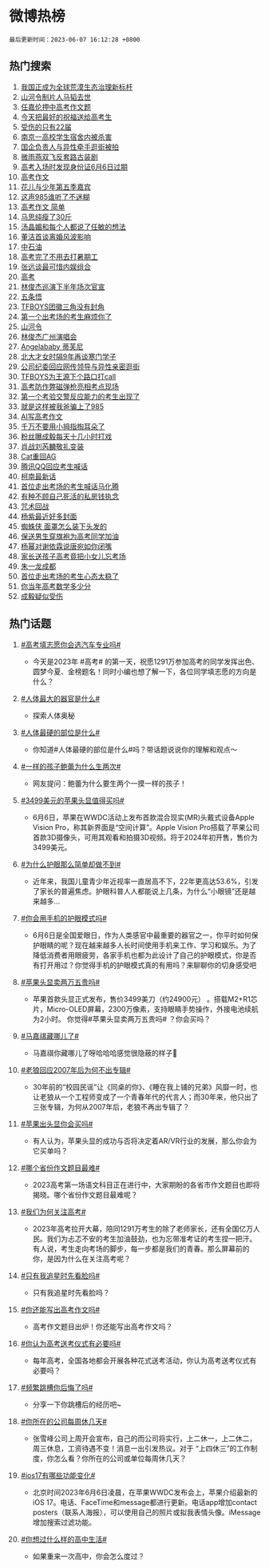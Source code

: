# 微博热榜

`最后更新时间：2023-06-07 16:12:28 +0800`

## 热门搜索

1. [我国正成为全球荒漠生态治理新标杆](https://m.weibo.cn/search?containerid=100103type%3D1%26t%3D10%26q%3D%23%E6%88%91%E5%9B%BD%E6%AD%A3%E6%88%90%E4%B8%BA%E5%85%A8%E7%90%83%E8%8D%92%E6%BC%A0%E7%94%9F%E6%80%81%E6%B2%BB%E7%90%86%E6%96%B0%E6%A0%87%E6%9D%86%23&stream_entry_id=51&isnewpage=1&extparam=seat%3D1%26dgr%3D0%26cate%3D10103%26stream_entry_id%3D51%26filter_type%3Drealtimehot%26pos%3D0%26c_type%3D51%26display_time%3D1686125546%26pre_seqid%3D1686125546358018428117&luicode=10000011&lfid=106003type%253D25%2526t%253D3%2526disable_hot%253D1%2526filter_type%253Drealtimehot)
1. [山河令制片人马韬去世](https://m.weibo.cn/search?containerid=100103type%3D1%26t%3D10%26q%3D%23%E5%B1%B1%E6%B2%B3%E4%BB%A4%E5%88%B6%E7%89%87%E4%BA%BA%E9%A9%AC%E9%9F%AC%E5%8E%BB%E4%B8%96%23&stream_entry_id=31&isnewpage=1&extparam=seat%3D1%26realpos%3D1%26filter_type%3Drealtimehot%26q%3D%2523%25E5%25B1%25B1%25E6%25B2%25B3%25E4%25BB%25A4%25E5%2588%25B6%25E7%2589%2587%25E4%25BA%25BA%25E9%25A9%25AC%25E9%259F%25AC%25E5%258E%25BB%25E4%25B8%2596%2523%26pos%3D0%26band_rank%3D1%26lcate%3D5001%26flag%3D2%26dgr%3D0%26cate%3D5001%26stream_entry_id%3D31%26c_type%3D31%26display_time%3D1686125546%26pre_seqid%3D1686125546358018428117&luicode=10000011&lfid=106003type%253D25%2526t%253D3%2526disable_hot%253D1%2526filter_type%253Drealtimehot)
1. [任嘉伦押中高考作文题](https://m.weibo.cn/search?containerid=100103type%3D1%26t%3D10%26q%3D%23%E4%BB%BB%E5%98%89%E4%BC%A6%E6%8A%BC%E4%B8%AD%E9%AB%98%E8%80%83%E4%BD%9C%E6%96%87%E9%A2%98%23&stream_entry_id=31&isnewpage=1&extparam=seat%3D1%26realpos%3D2%26filter_type%3Drealtimehot%26q%3D%2523%25E4%25BB%25BB%25E5%2598%2589%25E4%25BC%25A6%25E6%258A%25BC%25E4%25B8%25AD%25E9%25AB%2598%25E8%2580%2583%25E4%25BD%259C%25E6%2596%2587%25E9%25A2%2598%2523%26pos%3D1%26band_rank%3D2%26lcate%3D5001%26flag%3D2%26dgr%3D0%26cate%3D5001%26stream_entry_id%3D31%26c_type%3D31%26display_time%3D1686125546%26pre_seqid%3D1686125546358018428117&luicode=10000011&lfid=106003type%253D25%2526t%253D3%2526disable_hot%253D1%2526filter_type%253Drealtimehot)
1. [今天把最好的祝福送给高考生](https://m.weibo.cn/search?containerid=100103type%3D1%26t%3D10%26q%3D%23%E4%BB%8A%E5%A4%A9%E6%8A%8A%E6%9C%80%E5%A5%BD%E7%9A%84%E7%A5%9D%E7%A6%8F%E9%80%81%E7%BB%99%E9%AB%98%E8%80%83%E7%94%9F%23&stream_entry_id=31&isnewpage=1&extparam=seat%3D1%26realpos%3D3%26filter_type%3Drealtimehot%26q%3D%2523%25E4%25BB%258A%25E5%25A4%25A9%25E6%258A%258A%25E6%259C%2580%25E5%25A5%25BD%25E7%259A%2584%25E7%25A5%259D%25E7%25A6%258F%25E9%2580%2581%25E7%25BB%2599%25E9%25AB%2598%25E8%2580%2583%25E7%2594%259F%2523%26pos%3D2%26band_rank%3D3%26lcate%3D5001%26flag%3D0%26dgr%3D0%26cate%3D5001%26stream_entry_id%3D31%26c_type%3D31%26display_time%3D1686125546%26pre_seqid%3D1686125546358018428117&luicode=10000011&lfid=106003type%253D25%2526t%253D3%2526disable_hot%253D1%2526filter_type%253Drealtimehot)
1. [受伤的只有22届](https://m.weibo.cn/search?containerid=100103type%3D1%26t%3D10%26q%3D%E5%8F%97%E4%BC%A4%E7%9A%84%E5%8F%AA%E6%9C%8922%E5%B1%8A&stream_entry_id=31&isnewpage=1&extparam=seat%3D1%26realpos%3D4%26filter_type%3Drealtimehot%26q%3D%25E5%258F%2597%25E4%25BC%25A4%25E7%259A%2584%25E5%258F%25AA%25E6%259C%258922%25E5%25B1%258A%26pos%3D3%26band_rank%3D4%26lcate%3D5001%26flag%3D0%26dgr%3D0%26cate%3D5001%26stream_entry_id%3D31%26c_type%3D31%26display_time%3D1686125546%26pre_seqid%3D1686125546358018428117&luicode=10000011&lfid=106003type%253D25%2526t%253D3%2526disable_hot%253D1%2526filter_type%253Drealtimehot)
1. [南京一高校学生宿舍内被杀害](https://m.weibo.cn/search?containerid=100103type%3D1%26t%3D10%26q%3D%23%E5%8D%97%E4%BA%AC%E4%B8%80%E9%AB%98%E6%A0%A1%E5%AD%A6%E7%94%9F%E5%AE%BF%E8%88%8D%E5%86%85%E8%A2%AB%E6%9D%80%E5%AE%B3%23&stream_entry_id=31&isnewpage=1&extparam=seat%3D1%26realpos%3D5%26filter_type%3Drealtimehot%26q%3D%2523%25E5%258D%2597%25E4%25BA%25AC%25E4%25B8%2580%25E9%25AB%2598%25E6%25A0%25A1%25E5%25AD%25A6%25E7%2594%259F%25E5%25AE%25BF%25E8%2588%258D%25E5%2586%2585%25E8%25A2%25AB%25E6%259D%2580%25E5%25AE%25B3%2523%26pos%3D4%26band_rank%3D5%26lcate%3D5001%26flag%3D1%26dgr%3D0%26cate%3D5001%26stream_entry_id%3D31%26c_type%3D31%26display_time%3D1686125546%26pre_seqid%3D1686125546358018428117&luicode=10000011&lfid=106003type%253D25%2526t%253D3%2526disable_hot%253D1%2526filter_type%253Drealtimehot)
1. [国企负责人与异性牵手逛街被拍](https://m.weibo.cn/search?containerid=100103type%3D1%26t%3D10%26q%3D%23%E5%9B%BD%E4%BC%81%E8%B4%9F%E8%B4%A3%E4%BA%BA%E4%B8%8E%E5%BC%82%E6%80%A7%E7%89%B5%E6%89%8B%E9%80%9B%E8%A1%97%E8%A2%AB%E6%8B%8D%23&stream_entry_id=31&isnewpage=1&extparam=seat%3D1%26realpos%3D6%26filter_type%3Drealtimehot%26q%3D%2523%25E5%259B%25BD%25E4%25BC%2581%25E8%25B4%259F%25E8%25B4%25A3%25E4%25BA%25BA%25E4%25B8%258E%25E5%25BC%2582%25E6%2580%25A7%25E7%2589%25B5%25E6%2589%258B%25E9%2580%259B%25E8%25A1%2597%25E8%25A2%25AB%25E6%258B%258D%2523%26pos%3D5%26band_rank%3D6%26lcate%3D5001%26flag%3D2%26dgr%3D0%26cate%3D5001%26stream_entry_id%3D31%26c_type%3D31%26display_time%3D1686125546%26pre_seqid%3D1686125546358018428117&luicode=10000011&lfid=106003type%253D25%2526t%253D3%2526disable_hot%253D1%2526filter_type%253Drealtimehot)
1. [微雨燕双飞反套路古装剧](https://m.weibo.cn/search?containerid=100103type%3D1%26t%3D10%26q%3D%23%E5%BE%AE%E9%9B%A8%E7%87%95%E5%8F%8C%E9%A3%9E%E5%8F%8D%E5%A5%97%E8%B7%AF%E5%8F%A4%E8%A3%85%E5%89%A7%23&stream_entry_id=31&isnewpage=1&extparam=seat%3D1%26cate%3D5001%26adid%3D191705%26q%3D%2523%25E5%25BE%25AE%25E9%259B%25A8%25E7%2587%2595%25E5%258F%258C%25E9%25A3%259E%25E5%258F%258D%25E5%25A5%2597%25E8%25B7%25AF%25E5%258F%25A4%25E8%25A3%2585%25E5%2589%25A7%2523%26pos%3D6%26band_rank%3D7%26lcate%3D5001%26is_ad_pos%3D1%26dgr%3D0%26filter_type%3Drealtimehot%26stream_entry_id%3D31%26c_type%3D31%26display_time%3D1686125546%26pre_seqid%3D1686125546358018428117&luicode=10000011&lfid=106003type%253D25%2526t%253D3%2526disable_hot%253D1%2526filter_type%253Drealtimehot)
1. [高考入场时发现身份证6月6日过期](https://m.weibo.cn/search?containerid=100103type%3D1%26t%3D10%26q%3D%23%E9%AB%98%E8%80%83%E5%85%A5%E5%9C%BA%E6%97%B6%E5%8F%91%E7%8E%B0%E8%BA%AB%E4%BB%BD%E8%AF%816%E6%9C%886%E6%97%A5%E8%BF%87%E6%9C%9F%23&stream_entry_id=31&isnewpage=1&extparam=seat%3D1%26realpos%3D7%26filter_type%3Drealtimehot%26q%3D%2523%25E9%25AB%2598%25E8%2580%2583%25E5%2585%25A5%25E5%259C%25BA%25E6%2597%25B6%25E5%258F%2591%25E7%258E%25B0%25E8%25BA%25AB%25E4%25BB%25BD%25E8%25AF%25816%25E6%259C%25886%25E6%2597%25A5%25E8%25BF%2587%25E6%259C%259F%2523%26pos%3D7%26band_rank%3D7%26lcate%3D5001%26flag%3D0%26dgr%3D0%26cate%3D5001%26stream_entry_id%3D31%26c_type%3D31%26display_time%3D1686125546%26pre_seqid%3D1686125546358018428117&luicode=10000011&lfid=106003type%253D25%2526t%253D3%2526disable_hot%253D1%2526filter_type%253Drealtimehot)
1. [高考作文](https://m.weibo.cn/search?containerid=100103type%3D1%26t%3D10%26q%3D%E9%AB%98%E8%80%83%E4%BD%9C%E6%96%87&stream_entry_id=31&isnewpage=1&extparam=seat%3D1%26realpos%3D8%26filter_type%3Drealtimehot%26q%3D%25E9%25AB%2598%25E8%2580%2583%25E4%25BD%259C%25E6%2596%2587%26pos%3D8%26band_rank%3D8%26lcate%3D5001%26flag%3D16%26dgr%3D0%26cate%3D5001%26stream_entry_id%3D31%26c_type%3D31%26display_time%3D1686125546%26pre_seqid%3D1686125546358018428117&luicode=10000011&lfid=106003type%253D25%2526t%253D3%2526disable_hot%253D1%2526filter_type%253Drealtimehot)
1. [花儿与少年第五季嘉宾](https://m.weibo.cn/search?containerid=100103type%3D1%26t%3D10%26q%3D%23%E8%8A%B1%E5%84%BF%E4%B8%8E%E5%B0%91%E5%B9%B4%E7%AC%AC%E4%BA%94%E5%AD%A3%E5%98%89%E5%AE%BE%23&stream_entry_id=31&isnewpage=1&extparam=seat%3D1%26realpos%3D9%26filter_type%3Drealtimehot%26q%3D%2523%25E8%258A%25B1%25E5%2584%25BF%25E4%25B8%258E%25E5%25B0%2591%25E5%25B9%25B4%25E7%25AC%25AC%25E4%25BA%2594%25E5%25AD%25A3%25E5%2598%2589%25E5%25AE%25BE%2523%26pos%3D9%26band_rank%3D9%26lcate%3D5001%26flag%3D2%26dgr%3D0%26cate%3D5001%26stream_entry_id%3D31%26c_type%3D31%26display_time%3D1686125546%26pre_seqid%3D1686125546358018428117&luicode=10000011&lfid=106003type%253D25%2526t%253D3%2526disable_hot%253D1%2526filter_type%253Drealtimehot)
1. [这声985谁听了不迷糊](https://m.weibo.cn/search?containerid=100103type%3D1%26t%3D10%26q%3D%23%E8%BF%99%E5%A3%B0985%E8%B0%81%E5%90%AC%E4%BA%86%E4%B8%8D%E8%BF%B7%E7%B3%8A%23&stream_entry_id=31&isnewpage=1&extparam=seat%3D1%26realpos%3D10%26filter_type%3Drealtimehot%26q%3D%2523%25E8%25BF%2599%25E5%25A3%25B0985%25E8%25B0%2581%25E5%2590%25AC%25E4%25BA%2586%25E4%25B8%258D%25E8%25BF%25B7%25E7%25B3%258A%2523%26pos%3D10%26band_rank%3D10%26lcate%3D5001%26flag%3D0%26dgr%3D0%26cate%3D5001%26stream_entry_id%3D31%26c_type%3D31%26display_time%3D1686125546%26pre_seqid%3D1686125546358018428117&luicode=10000011&lfid=106003type%253D25%2526t%253D3%2526disable_hot%253D1%2526filter_type%253Drealtimehot)
1. [高考作文 简单](https://m.weibo.cn/search?containerid=100103type%3D1%26t%3D10%26q%3D%E9%AB%98%E8%80%83%E4%BD%9C%E6%96%87+%E7%AE%80%E5%8D%95&stream_entry_id=31&isnewpage=1&extparam=seat%3D1%26realpos%3D11%26filter_type%3Drealtimehot%26q%3D%25E9%25AB%2598%25E8%2580%2583%25E4%25BD%259C%25E6%2596%2587%2520%25E7%25AE%2580%25E5%258D%2595%26pos%3D11%26band_rank%3D11%26lcate%3D5001%26flag%3D0%26dgr%3D0%26cate%3D5001%26stream_entry_id%3D31%26c_type%3D31%26display_time%3D1686125546%26pre_seqid%3D1686125546358018428117&luicode=10000011&lfid=106003type%253D25%2526t%253D3%2526disable_hot%253D1%2526filter_type%253Drealtimehot)
1. [马思纯瘦了30斤](https://m.weibo.cn/search?containerid=100103type%3D1%26t%3D10%26q%3D%23%E9%A9%AC%E6%80%9D%E7%BA%AF%E7%98%A6%E4%BA%8630%E6%96%A4%23&stream_entry_id=31&isnewpage=1&extparam=seat%3D1%26realpos%3D12%26filter_type%3Drealtimehot%26q%3D%2523%25E9%25A9%25AC%25E6%2580%259D%25E7%25BA%25AF%25E7%2598%25A6%25E4%25BA%258630%25E6%2596%25A4%2523%26pos%3D12%26band_rank%3D12%26lcate%3D5001%26flag%3D1%26dgr%3D0%26cate%3D5001%26stream_entry_id%3D31%26c_type%3D31%26display_time%3D1686125546%26pre_seqid%3D1686125546358018428117&luicode=10000011&lfid=106003type%253D25%2526t%253D3%2526disable_hot%253D1%2526filter_type%253Drealtimehot)
1. [汤晶媚和每个人都说了任敏的想法](https://m.weibo.cn/search?containerid=100103type%3D1%26t%3D10%26q%3D%23%E6%B1%A4%E6%99%B6%E5%AA%9A%E5%92%8C%E6%AF%8F%E4%B8%AA%E4%BA%BA%E9%83%BD%E8%AF%B4%E4%BA%86%E4%BB%BB%E6%95%8F%E7%9A%84%E6%83%B3%E6%B3%95%23&stream_entry_id=31&isnewpage=1&extparam=seat%3D1%26realpos%3D13%26filter_type%3Drealtimehot%26q%3D%2523%25E6%25B1%25A4%25E6%2599%25B6%25E5%25AA%259A%25E5%2592%258C%25E6%25AF%258F%25E4%25B8%25AA%25E4%25BA%25BA%25E9%2583%25BD%25E8%25AF%25B4%25E4%25BA%2586%25E4%25BB%25BB%25E6%2595%258F%25E7%259A%2584%25E6%2583%25B3%25E6%25B3%2595%2523%26pos%3D13%26band_rank%3D13%26lcate%3D5001%26flag%3D1%26dgr%3D0%26cate%3D5001%26stream_entry_id%3D31%26c_type%3D31%26display_time%3D1686125546%26pre_seqid%3D1686125546358018428117&luicode=10000011&lfid=106003type%253D25%2526t%253D3%2526disable_hot%253D1%2526filter_type%253Drealtimehot)
1. [董洁首谈离婚风波影响](https://m.weibo.cn/search?containerid=100103type%3D1%26t%3D10%26q%3D%23%E8%91%A3%E6%B4%81%E9%A6%96%E8%B0%88%E7%A6%BB%E5%A9%9A%E9%A3%8E%E6%B3%A2%E5%BD%B1%E5%93%8D%23&stream_entry_id=31&isnewpage=1&extparam=seat%3D1%26realpos%3D14%26filter_type%3Drealtimehot%26q%3D%2523%25E8%2591%25A3%25E6%25B4%2581%25E9%25A6%2596%25E8%25B0%2588%25E7%25A6%25BB%25E5%25A9%259A%25E9%25A3%258E%25E6%25B3%25A2%25E5%25BD%25B1%25E5%2593%258D%2523%26pos%3D14%26band_rank%3D14%26lcate%3D5001%26flag%3D2%26dgr%3D0%26cate%3D5001%26stream_entry_id%3D31%26c_type%3D31%26display_time%3D1686125546%26pre_seqid%3D1686125546358018428117&luicode=10000011&lfid=106003type%253D25%2526t%253D3%2526disable_hot%253D1%2526filter_type%253Drealtimehot)
1. [中石油](https://m.weibo.cn/search?containerid=100103type%3D1%26t%3D10%26q%3D%E4%B8%AD%E7%9F%B3%E6%B2%B9&stream_entry_id=31&isnewpage=1&extparam=seat%3D1%26realpos%3D15%26filter_type%3Drealtimehot%26q%3D%25E4%25B8%25AD%25E7%259F%25B3%25E6%25B2%25B9%26pos%3D15%26band_rank%3D15%26lcate%3D5001%26flag%3D0%26dgr%3D0%26cate%3D5001%26stream_entry_id%3D31%26c_type%3D31%26display_time%3D1686125546%26pre_seqid%3D1686125546358018428117&luicode=10000011&lfid=106003type%253D25%2526t%253D3%2526disable_hot%253D1%2526filter_type%253Drealtimehot)
1. [高考完了不用去打暑期工](https://m.weibo.cn/search?containerid=100103type%3D1%26t%3D10%26q%3D%E9%AB%98%E8%80%83%E5%AE%8C%E4%BA%86%E4%B8%8D%E7%94%A8%E5%8E%BB%E6%89%93%E6%9A%91%E6%9C%9F%E5%B7%A5&stream_entry_id=31&isnewpage=1&extparam=seat%3D1%26realpos%3D16%26filter_type%3Drealtimehot%26q%3D%25E9%25AB%2598%25E8%2580%2583%25E5%25AE%258C%25E4%25BA%2586%25E4%25B8%258D%25E7%2594%25A8%25E5%258E%25BB%25E6%2589%2593%25E6%259A%2591%25E6%259C%259F%25E5%25B7%25A5%26pos%3D16%26band_rank%3D16%26lcate%3D5001%26flag%3D1%26dgr%3D0%26cate%3D5001%26stream_entry_id%3D31%26c_type%3D31%26display_time%3D1686125546%26pre_seqid%3D1686125546358018428117&luicode=10000011&lfid=106003type%253D25%2526t%253D3%2526disable_hot%253D1%2526filter_type%253Drealtimehot)
1. [张远谈最可惜内娱组合](https://m.weibo.cn/search?containerid=100103type%3D1%26t%3D10%26q%3D%23%E5%BC%A0%E8%BF%9C%E8%B0%88%E6%9C%80%E5%8F%AF%E6%83%9C%E5%86%85%E5%A8%B1%E7%BB%84%E5%90%88%23&stream_entry_id=31&isnewpage=1&extparam=seat%3D1%26realpos%3D17%26filter_type%3Drealtimehot%26q%3D%2523%25E5%25BC%25A0%25E8%25BF%259C%25E8%25B0%2588%25E6%259C%2580%25E5%258F%25AF%25E6%2583%259C%25E5%2586%2585%25E5%25A8%25B1%25E7%25BB%2584%25E5%2590%2588%2523%26pos%3D17%26band_rank%3D17%26lcate%3D5001%26flag%3D0%26dgr%3D0%26cate%3D5001%26stream_entry_id%3D31%26c_type%3D31%26display_time%3D1686125546%26pre_seqid%3D1686125546358018428117&luicode=10000011&lfid=106003type%253D25%2526t%253D3%2526disable_hot%253D1%2526filter_type%253Drealtimehot)
1. [高考](https://m.weibo.cn/search?containerid=100103type%3D1%26t%3D10%26q%3D%E9%AB%98%E8%80%83&stream_entry_id=31&isnewpage=1&extparam=seat%3D1%26realpos%3D18%26filter_type%3Drealtimehot%26q%3D%25E9%25AB%2598%25E8%2580%2583%26pos%3D18%26band_rank%3D18%26lcate%3D5001%26flag%3D0%26dgr%3D0%26cate%3D5001%26stream_entry_id%3D31%26c_type%3D31%26display_time%3D1686125546%26pre_seqid%3D1686125546358018428117&luicode=10000011&lfid=106003type%253D25%2526t%253D3%2526disable_hot%253D1%2526filter_type%253Drealtimehot)
1. [林俊杰巡演下半年场次官宣](https://m.weibo.cn/search?containerid=100103type%3D1%26t%3D10%26q%3D%23%E6%9E%97%E4%BF%8A%E6%9D%B0%E5%B7%A1%E6%BC%94%E4%B8%8B%E5%8D%8A%E5%B9%B4%E5%9C%BA%E6%AC%A1%E5%AE%98%E5%AE%A3%23&stream_entry_id=31&isnewpage=1&extparam=seat%3D1%26realpos%3D19%26filter_type%3Drealtimehot%26q%3D%2523%25E6%259E%2597%25E4%25BF%258A%25E6%259D%25B0%25E5%25B7%25A1%25E6%25BC%2594%25E4%25B8%258B%25E5%258D%258A%25E5%25B9%25B4%25E5%259C%25BA%25E6%25AC%25A1%25E5%25AE%2598%25E5%25AE%25A3%2523%26pos%3D19%26band_rank%3D19%26lcate%3D5001%26flag%3D0%26dgr%3D0%26cate%3D5001%26stream_entry_id%3D31%26c_type%3D31%26display_time%3D1686125546%26pre_seqid%3D1686125546358018428117&luicode=10000011&lfid=106003type%253D25%2526t%253D3%2526disable_hot%253D1%2526filter_type%253Drealtimehot)
1. [五条悟](https://m.weibo.cn/search?containerid=100103type%3D1%26t%3D10%26q%3D%E4%BA%94%E6%9D%A1%E6%82%9F&stream_entry_id=31&isnewpage=1&extparam=seat%3D1%26realpos%3D20%26filter_type%3Drealtimehot%26q%3D%25E4%25BA%2594%25E6%259D%25A1%25E6%2582%259F%26pos%3D20%26band_rank%3D20%26lcate%3D5001%26flag%3D1%26dgr%3D0%26cate%3D5001%26stream_entry_id%3D31%26c_type%3D31%26display_time%3D1686125546%26pre_seqid%3D1686125546358018428117&luicode=10000011&lfid=106003type%253D25%2526t%253D3%2526disable_hot%253D1%2526filter_type%253Drealtimehot)
1. [TFBOYS团徽三角没有封角](https://m.weibo.cn/search?containerid=100103type%3D1%26t%3D10%26q%3D%23TFBOYS%E5%9B%A2%E5%BE%BD%E4%B8%89%E8%A7%92%E6%B2%A1%E6%9C%89%E5%B0%81%E8%A7%92%23&stream_entry_id=31&isnewpage=1&extparam=seat%3D1%26realpos%3D21%26filter_type%3Drealtimehot%26q%3D%2523TFBOYS%25E5%259B%25A2%25E5%25BE%25BD%25E4%25B8%2589%25E8%25A7%2592%25E6%25B2%25A1%25E6%259C%2589%25E5%25B0%2581%25E8%25A7%2592%2523%26pos%3D21%26band_rank%3D21%26lcate%3D5001%26flag%3D1%26dgr%3D0%26cate%3D5001%26stream_entry_id%3D31%26c_type%3D31%26display_time%3D1686125546%26pre_seqid%3D1686125546358018428117&luicode=10000011&lfid=106003type%253D25%2526t%253D3%2526disable_hot%253D1%2526filter_type%253Drealtimehot)
1. [第一个出考场的考生麻烦你了](https://m.weibo.cn/search?containerid=100103type%3D1%26t%3D10%26q%3D%23%E7%AC%AC%E4%B8%80%E4%B8%AA%E5%87%BA%E8%80%83%E5%9C%BA%E7%9A%84%E8%80%83%E7%94%9F%E9%BA%BB%E7%83%A6%E4%BD%A0%E4%BA%86%23&stream_entry_id=31&isnewpage=1&extparam=seat%3D1%26realpos%3D22%26filter_type%3Drealtimehot%26q%3D%2523%25E7%25AC%25AC%25E4%25B8%2580%25E4%25B8%25AA%25E5%2587%25BA%25E8%2580%2583%25E5%259C%25BA%25E7%259A%2584%25E8%2580%2583%25E7%2594%259F%25E9%25BA%25BB%25E7%2583%25A6%25E4%25BD%25A0%25E4%25BA%2586%2523%26pos%3D22%26band_rank%3D22%26lcate%3D5001%26flag%3D0%26dgr%3D0%26cate%3D5001%26stream_entry_id%3D31%26c_type%3D31%26display_time%3D1686125546%26pre_seqid%3D1686125546358018428117&luicode=10000011&lfid=106003type%253D25%2526t%253D3%2526disable_hot%253D1%2526filter_type%253Drealtimehot)
1. [山河令](https://m.weibo.cn/search?containerid=100103type%3D1%26t%3D10%26q%3D%E5%B1%B1%E6%B2%B3%E4%BB%A4&stream_entry_id=31&isnewpage=1&extparam=seat%3D1%26realpos%3D23%26filter_type%3Drealtimehot%26q%3D%25E5%25B1%25B1%25E6%25B2%25B3%25E4%25BB%25A4%26pos%3D23%26band_rank%3D23%26lcate%3D5001%26flag%3D1%26dgr%3D0%26cate%3D5001%26stream_entry_id%3D31%26c_type%3D31%26display_time%3D1686125546%26pre_seqid%3D1686125546358018428117&luicode=10000011&lfid=106003type%253D25%2526t%253D3%2526disable_hot%253D1%2526filter_type%253Drealtimehot)
1. [林俊杰广州演唱会](https://m.weibo.cn/search?containerid=100103type%3D1%26t%3D10%26q%3D%23%E6%9E%97%E4%BF%8A%E6%9D%B0%E5%B9%BF%E5%B7%9E%E6%BC%94%E5%94%B1%E4%BC%9A%23&stream_entry_id=31&isnewpage=1&extparam=seat%3D1%26realpos%3D24%26filter_type%3Drealtimehot%26q%3D%2523%25E6%259E%2597%25E4%25BF%258A%25E6%259D%25B0%25E5%25B9%25BF%25E5%25B7%259E%25E6%25BC%2594%25E5%2594%25B1%25E4%25BC%259A%2523%26pos%3D24%26band_rank%3D24%26lcate%3D5001%26flag%3D0%26dgr%3D0%26cate%3D5001%26stream_entry_id%3D31%26c_type%3D31%26display_time%3D1686125546%26pre_seqid%3D1686125546358018428117&luicode=10000011&lfid=106003type%253D25%2526t%253D3%2526disable_hot%253D1%2526filter_type%253Drealtimehot)
1. [Angelababy 蒂芙尼](https://m.weibo.cn/search?containerid=100103type%3D1%26t%3D10%26q%3D%23Angelababy+%E8%92%82%E8%8A%99%E5%B0%BC%23&stream_entry_id=31&isnewpage=1&extparam=seat%3D1%26realpos%3D25%26filter_type%3Drealtimehot%26q%3D%2523Angelababy%2520%25E8%2592%2582%25E8%258A%2599%25E5%25B0%25BC%2523%26pos%3D25%26band_rank%3D25%26lcate%3D5001%26flag%3D0%26dgr%3D0%26cate%3D5001%26stream_entry_id%3D31%26c_type%3D31%26display_time%3D1686125546%26pre_seqid%3D1686125546358018428117&luicode=10000011&lfid=106003type%253D25%2526t%253D3%2526disable_hot%253D1%2526filter_type%253Drealtimehot)
1. [北大才女时隔9年再谈寒门学子](https://m.weibo.cn/search?containerid=100103type%3D1%26t%3D10%26q%3D%23%E5%8C%97%E5%A4%A7%E6%89%8D%E5%A5%B3%E6%97%B6%E9%9A%949%E5%B9%B4%E5%86%8D%E8%B0%88%E5%AF%92%E9%97%A8%E5%AD%A6%E5%AD%90%23&stream_entry_id=31&isnewpage=1&extparam=seat%3D1%26realpos%3D26%26filter_type%3Drealtimehot%26q%3D%2523%25E5%258C%2597%25E5%25A4%25A7%25E6%2589%258D%25E5%25A5%25B3%25E6%2597%25B6%25E9%259A%25949%25E5%25B9%25B4%25E5%2586%258D%25E8%25B0%2588%25E5%25AF%2592%25E9%2597%25A8%25E5%25AD%25A6%25E5%25AD%2590%2523%26pos%3D26%26band_rank%3D26%26lcate%3D5001%26flag%3D1%26dgr%3D0%26cate%3D5001%26stream_entry_id%3D31%26c_type%3D31%26display_time%3D1686125546%26pre_seqid%3D1686125546358018428117&luicode=10000011&lfid=106003type%253D25%2526t%253D3%2526disable_hot%253D1%2526filter_type%253Drealtimehot)
1. [公司纪委回应网传领导与异性亲密逛街](https://m.weibo.cn/search?containerid=100103type%3D1%26t%3D10%26q%3D%23%E5%85%AC%E5%8F%B8%E7%BA%AA%E5%A7%94%E5%9B%9E%E5%BA%94%E7%BD%91%E4%BC%A0%E9%A2%86%E5%AF%BC%E4%B8%8E%E5%BC%82%E6%80%A7%E4%BA%B2%E5%AF%86%E9%80%9B%E8%A1%97%23&stream_entry_id=31&isnewpage=1&extparam=seat%3D1%26realpos%3D27%26filter_type%3Drealtimehot%26q%3D%2523%25E5%2585%25AC%25E5%258F%25B8%25E7%25BA%25AA%25E5%25A7%2594%25E5%259B%259E%25E5%25BA%2594%25E7%25BD%2591%25E4%25BC%25A0%25E9%25A2%2586%25E5%25AF%25BC%25E4%25B8%258E%25E5%25BC%2582%25E6%2580%25A7%25E4%25BA%25B2%25E5%25AF%2586%25E9%2580%259B%25E8%25A1%2597%2523%26pos%3D27%26band_rank%3D27%26lcate%3D5001%26flag%3D0%26dgr%3D0%26cate%3D5001%26stream_entry_id%3D31%26c_type%3D31%26display_time%3D1686125546%26pre_seqid%3D1686125546358018428117&luicode=10000011&lfid=106003type%253D25%2526t%253D3%2526disable_hot%253D1%2526filter_type%253Drealtimehot)
1. [TFBOYS为王源下个路口打call](https://m.weibo.cn/search?containerid=100103type%3D1%26t%3D10%26q%3D%23TFBOYS%E4%B8%BA%E7%8E%8B%E6%BA%90%E4%B8%8B%E4%B8%AA%E8%B7%AF%E5%8F%A3%E6%89%93call%23&stream_entry_id=31&isnewpage=1&extparam=seat%3D1%26realpos%3D28%26filter_type%3Drealtimehot%26q%3D%2523TFBOYS%25E4%25B8%25BA%25E7%258E%258B%25E6%25BA%2590%25E4%25B8%258B%25E4%25B8%25AA%25E8%25B7%25AF%25E5%258F%25A3%25E6%2589%2593call%2523%26pos%3D28%26band_rank%3D28%26lcate%3D5001%26flag%3D0%26dgr%3D0%26cate%3D5001%26stream_entry_id%3D31%26c_type%3D31%26display_time%3D1686125546%26pre_seqid%3D1686125546358018428117&luicode=10000011&lfid=106003type%253D25%2526t%253D3%2526disable_hot%253D1%2526filter_type%253Drealtimehot)
1. [高考防作弊磁弹枪亮相考点现场](https://m.weibo.cn/search?containerid=100103type%3D1%26t%3D10%26q%3D%23%E9%AB%98%E8%80%83%E9%98%B2%E4%BD%9C%E5%BC%8A%E7%A3%81%E5%BC%B9%E6%9E%AA%E4%BA%AE%E7%9B%B8%E8%80%83%E7%82%B9%E7%8E%B0%E5%9C%BA%23&stream_entry_id=31&isnewpage=1&extparam=seat%3D1%26realpos%3D29%26filter_type%3Drealtimehot%26q%3D%2523%25E9%25AB%2598%25E8%2580%2583%25E9%2598%25B2%25E4%25BD%259C%25E5%25BC%258A%25E7%25A3%2581%25E5%25BC%25B9%25E6%259E%25AA%25E4%25BA%25AE%25E7%259B%25B8%25E8%2580%2583%25E7%2582%25B9%25E7%258E%25B0%25E5%259C%25BA%2523%26pos%3D29%26band_rank%3D29%26lcate%3D5001%26flag%3D0%26dgr%3D0%26cate%3D5001%26stream_entry_id%3D31%26c_type%3D31%26display_time%3D1686125546%26pre_seqid%3D1686125546358018428117&luicode=10000011&lfid=106003type%253D25%2526t%253D3%2526disable_hot%253D1%2526filter_type%253Drealtimehot)
1. [第一个考验交警反应能力的考生出现了](https://m.weibo.cn/search?containerid=100103type%3D1%26t%3D10%26q%3D%23%E7%AC%AC%E4%B8%80%E4%B8%AA%E8%80%83%E9%AA%8C%E4%BA%A4%E8%AD%A6%E5%8F%8D%E5%BA%94%E8%83%BD%E5%8A%9B%E7%9A%84%E8%80%83%E7%94%9F%E5%87%BA%E7%8E%B0%E4%BA%86%23&stream_entry_id=31&isnewpage=1&extparam=seat%3D1%26realpos%3D30%26filter_type%3Drealtimehot%26q%3D%2523%25E7%25AC%25AC%25E4%25B8%2580%25E4%25B8%25AA%25E8%2580%2583%25E9%25AA%258C%25E4%25BA%25A4%25E8%25AD%25A6%25E5%258F%258D%25E5%25BA%2594%25E8%2583%25BD%25E5%258A%259B%25E7%259A%2584%25E8%2580%2583%25E7%2594%259F%25E5%2587%25BA%25E7%258E%25B0%25E4%25BA%2586%2523%26pos%3D30%26band_rank%3D30%26lcate%3D5001%26flag%3D0%26dgr%3D0%26cate%3D5001%26stream_entry_id%3D31%26c_type%3D31%26display_time%3D1686125546%26pre_seqid%3D1686125546358018428117&luicode=10000011&lfid=106003type%253D25%2526t%253D3%2526disable_hot%253D1%2526filter_type%253Drealtimehot)
1. [就是这样被我爸骗上了985](https://m.weibo.cn/search?containerid=100103type%3D1%26t%3D10%26q%3D%E5%B0%B1%E6%98%AF%E8%BF%99%E6%A0%B7%E8%A2%AB%E6%88%91%E7%88%B8%E9%AA%97%E4%B8%8A%E4%BA%86985&stream_entry_id=31&isnewpage=1&extparam=seat%3D1%26realpos%3D31%26filter_type%3Drealtimehot%26q%3D%25E5%25B0%25B1%25E6%2598%25AF%25E8%25BF%2599%25E6%25A0%25B7%25E8%25A2%25AB%25E6%2588%2591%25E7%2588%25B8%25E9%25AA%2597%25E4%25B8%258A%25E4%25BA%2586985%26pos%3D31%26band_rank%3D31%26lcate%3D5001%26flag%3D0%26dgr%3D0%26cate%3D5001%26stream_entry_id%3D31%26c_type%3D31%26display_time%3D1686125546%26pre_seqid%3D1686125546358018428117&luicode=10000011&lfid=106003type%253D25%2526t%253D3%2526disable_hot%253D1%2526filter_type%253Drealtimehot)
1. [AI写高考作文](https://m.weibo.cn/search?containerid=100103type%3D1%26t%3D10%26q%3D%23AI%E5%86%99%E9%AB%98%E8%80%83%E4%BD%9C%E6%96%87%23&stream_entry_id=31&isnewpage=1&extparam=seat%3D1%26realpos%3D32%26filter_type%3Drealtimehot%26q%3D%2523AI%25E5%2586%2599%25E9%25AB%2598%25E8%2580%2583%25E4%25BD%259C%25E6%2596%2587%2523%26pos%3D32%26band_rank%3D32%26lcate%3D5001%26flag%3D0%26dgr%3D0%26cate%3D5001%26stream_entry_id%3D31%26c_type%3D31%26display_time%3D1686125546%26pre_seqid%3D1686125546358018428117&luicode=10000011&lfid=106003type%253D25%2526t%253D3%2526disable_hot%253D1%2526filter_type%253Drealtimehot)
1. [千万不要用小拇指掏耳朵了](https://m.weibo.cn/search?containerid=100103type%3D1%26t%3D10%26q%3D%23%E5%8D%83%E4%B8%87%E4%B8%8D%E8%A6%81%E7%94%A8%E5%B0%8F%E6%8B%87%E6%8C%87%E6%8E%8F%E8%80%B3%E6%9C%B5%E4%BA%86%23&stream_entry_id=31&isnewpage=1&extparam=seat%3D1%26realpos%3D33%26filter_type%3Drealtimehot%26q%3D%2523%25E5%258D%2583%25E4%25B8%2587%25E4%25B8%258D%25E8%25A6%2581%25E7%2594%25A8%25E5%25B0%258F%25E6%258B%2587%25E6%258C%2587%25E6%258E%258F%25E8%2580%25B3%25E6%259C%25B5%25E4%25BA%2586%2523%26pos%3D33%26band_rank%3D33%26lcate%3D5001%26flag%3D0%26dgr%3D0%26cate%3D5001%26stream_entry_id%3D31%26c_type%3D31%26display_time%3D1686125546%26pre_seqid%3D1686125546358018428117&luicode=10000011&lfid=106003type%253D25%2526t%253D3%2526disable_hot%253D1%2526filter_type%253Drealtimehot)
1. [粉丝曝成毅每天十几小时打戏](https://m.weibo.cn/search?containerid=100103type%3D1%26t%3D10%26q%3D%23%E7%B2%89%E4%B8%9D%E6%9B%9D%E6%88%90%E6%AF%85%E6%AF%8F%E5%A4%A9%E5%8D%81%E5%87%A0%E5%B0%8F%E6%97%B6%E6%89%93%E6%88%8F%23&stream_entry_id=31&isnewpage=1&extparam=seat%3D1%26realpos%3D34%26filter_type%3Drealtimehot%26q%3D%2523%25E7%25B2%2589%25E4%25B8%259D%25E6%259B%259D%25E6%2588%2590%25E6%25AF%2585%25E6%25AF%258F%25E5%25A4%25A9%25E5%258D%2581%25E5%2587%25A0%25E5%25B0%258F%25E6%2597%25B6%25E6%2589%2593%25E6%2588%258F%2523%26pos%3D34%26band_rank%3D34%26lcate%3D5001%26flag%3D1%26dgr%3D0%26cate%3D5001%26stream_entry_id%3D31%26c_type%3D31%26display_time%3D1686125546%26pre_seqid%3D1686125546358018428117&luicode=10000011&lfid=106003type%253D25%2526t%253D3%2526disable_hot%253D1%2526filter_type%253Drealtimehot)
1. [肖战刘芮麟敬礼变装](https://m.weibo.cn/search?containerid=100103type%3D1%26t%3D10%26q%3D%23%E8%82%96%E6%88%98%E5%88%98%E8%8A%AE%E9%BA%9F%E6%95%AC%E7%A4%BC%E5%8F%98%E8%A3%85%23&stream_entry_id=31&isnewpage=1&extparam=seat%3D1%26realpos%3D35%26filter_type%3Drealtimehot%26q%3D%2523%25E8%2582%2596%25E6%2588%2598%25E5%2588%2598%25E8%258A%25AE%25E9%25BA%259F%25E6%2595%25AC%25E7%25A4%25BC%25E5%258F%2598%25E8%25A3%2585%2523%26pos%3D35%26band_rank%3D35%26lcate%3D5001%26flag%3D1%26dgr%3D0%26cate%3D5001%26stream_entry_id%3D31%26c_type%3D31%26display_time%3D1686125546%26pre_seqid%3D1686125546358018428117&luicode=10000011&lfid=106003type%253D25%2526t%253D3%2526disable_hot%253D1%2526filter_type%253Drealtimehot)
1. [Cat重回AG](https://m.weibo.cn/search?containerid=100103type%3D1%26t%3D10%26q%3D%23Cat%E9%87%8D%E5%9B%9EAG%23&stream_entry_id=31&isnewpage=1&extparam=seat%3D1%26realpos%3D36%26filter_type%3Drealtimehot%26q%3D%2523Cat%25E9%2587%258D%25E5%259B%259EAG%2523%26pos%3D36%26band_rank%3D36%26lcate%3D5001%26flag%3D1%26dgr%3D0%26cate%3D5001%26stream_entry_id%3D31%26c_type%3D31%26display_time%3D1686125546%26pre_seqid%3D1686125546358018428117&luicode=10000011&lfid=106003type%253D25%2526t%253D3%2526disable_hot%253D1%2526filter_type%253Drealtimehot)
1. [腾讯QQ回应考生喊话](https://m.weibo.cn/search?containerid=100103type%3D1%26t%3D10%26q%3D%23%E8%85%BE%E8%AE%AFQQ%E5%9B%9E%E5%BA%94%E8%80%83%E7%94%9F%E5%96%8A%E8%AF%9D%23&stream_entry_id=31&isnewpage=1&extparam=seat%3D1%26realpos%3D37%26filter_type%3Drealtimehot%26q%3D%2523%25E8%2585%25BE%25E8%25AE%25AFQQ%25E5%259B%259E%25E5%25BA%2594%25E8%2580%2583%25E7%2594%259F%25E5%2596%258A%25E8%25AF%259D%2523%26pos%3D37%26band_rank%3D37%26lcate%3D5001%26flag%3D1%26dgr%3D0%26cate%3D5001%26stream_entry_id%3D31%26c_type%3D31%26display_time%3D1686125546%26pre_seqid%3D1686125546358018428117&luicode=10000011&lfid=106003type%253D25%2526t%253D3%2526disable_hot%253D1%2526filter_type%253Drealtimehot)
1. [柯南最新话](https://m.weibo.cn/search?containerid=100103type%3D1%26t%3D10%26q%3D%E6%9F%AF%E5%8D%97%E6%9C%80%E6%96%B0%E8%AF%9D&stream_entry_id=31&isnewpage=1&extparam=seat%3D1%26realpos%3D38%26filter_type%3Drealtimehot%26q%3D%25E6%259F%25AF%25E5%258D%2597%25E6%259C%2580%25E6%2596%25B0%25E8%25AF%259D%26pos%3D38%26band_rank%3D38%26lcate%3D5001%26flag%3D1%26dgr%3D0%26cate%3D5001%26stream_entry_id%3D31%26c_type%3D31%26display_time%3D1686125546%26pre_seqid%3D1686125546358018428117&luicode=10000011&lfid=106003type%253D25%2526t%253D3%2526disable_hot%253D1%2526filter_type%253Drealtimehot)
1. [首位走出考场的考生喊话马化腾](https://m.weibo.cn/search?containerid=100103type%3D1%26t%3D10%26q%3D%23%E9%A6%96%E4%BD%8D%E8%B5%B0%E5%87%BA%E8%80%83%E5%9C%BA%E7%9A%84%E8%80%83%E7%94%9F%E5%96%8A%E8%AF%9D%E9%A9%AC%E5%8C%96%E8%85%BE%23&stream_entry_id=31&isnewpage=1&extparam=seat%3D1%26realpos%3D39%26filter_type%3Drealtimehot%26q%3D%2523%25E9%25A6%2596%25E4%25BD%258D%25E8%25B5%25B0%25E5%2587%25BA%25E8%2580%2583%25E5%259C%25BA%25E7%259A%2584%25E8%2580%2583%25E7%2594%259F%25E5%2596%258A%25E8%25AF%259D%25E9%25A9%25AC%25E5%258C%2596%25E8%2585%25BE%2523%26pos%3D39%26band_rank%3D39%26lcate%3D5001%26flag%3D0%26dgr%3D0%26cate%3D5001%26stream_entry_id%3D31%26c_type%3D31%26display_time%3D1686125546%26pre_seqid%3D1686125546358018428117&luicode=10000011&lfid=106003type%253D25%2526t%253D3%2526disable_hot%253D1%2526filter_type%253Drealtimehot)
1. [有种不顾自己死活的私房钱执念](https://m.weibo.cn/search?containerid=100103type%3D1%26t%3D10%26q%3D%23%E6%9C%89%E7%A7%8D%E4%B8%8D%E9%A1%BE%E8%87%AA%E5%B7%B1%E6%AD%BB%E6%B4%BB%E7%9A%84%E7%A7%81%E6%88%BF%E9%92%B1%E6%89%A7%E5%BF%B5%23&stream_entry_id=31&isnewpage=1&extparam=seat%3D1%26realpos%3D40%26filter_type%3Drealtimehot%26q%3D%2523%25E6%259C%2589%25E7%25A7%258D%25E4%25B8%258D%25E9%25A1%25BE%25E8%2587%25AA%25E5%25B7%25B1%25E6%25AD%25BB%25E6%25B4%25BB%25E7%259A%2584%25E7%25A7%2581%25E6%2588%25BF%25E9%2592%25B1%25E6%2589%25A7%25E5%25BF%25B5%2523%26pos%3D40%26band_rank%3D40%26lcate%3D5001%26flag%3D1%26dgr%3D0%26cate%3D5001%26stream_entry_id%3D31%26c_type%3D31%26display_time%3D1686125546%26pre_seqid%3D1686125546358018428117&luicode=10000011&lfid=106003type%253D25%2526t%253D3%2526disable_hot%253D1%2526filter_type%253Drealtimehot)
1. [咒术回战](https://m.weibo.cn/search?containerid=100103type%3D1%26t%3D10%26q%3D%E5%92%92%E6%9C%AF%E5%9B%9E%E6%88%98&stream_entry_id=31&isnewpage=1&extparam=seat%3D1%26realpos%3D41%26filter_type%3Drealtimehot%26q%3D%25E5%2592%2592%25E6%259C%25AF%25E5%259B%259E%25E6%2588%2598%26pos%3D41%26band_rank%3D41%26lcate%3D5001%26flag%3D1%26dgr%3D0%26cate%3D5001%26stream_entry_id%3D31%26c_type%3D31%26display_time%3D1686125546%26pre_seqid%3D1686125546358018428117&luicode=10000011&lfid=106003type%253D25%2526t%253D3%2526disable_hot%253D1%2526filter_type%253Drealtimehot)
1. [杨紫最近好多封面](https://m.weibo.cn/search?containerid=100103type%3D1%26t%3D10%26q%3D%23%E6%9D%A8%E7%B4%AB%E6%9C%80%E8%BF%91%E5%A5%BD%E5%A4%9A%E5%B0%81%E9%9D%A2%23&stream_entry_id=31&isnewpage=1&extparam=seat%3D1%26realpos%3D42%26filter_type%3Drealtimehot%26q%3D%2523%25E6%259D%25A8%25E7%25B4%25AB%25E6%259C%2580%25E8%25BF%2591%25E5%25A5%25BD%25E5%25A4%259A%25E5%25B0%2581%25E9%259D%25A2%2523%26pos%3D42%26band_rank%3D42%26lcate%3D5001%26flag%3D1%26dgr%3D0%26cate%3D5001%26stream_entry_id%3D31%26c_type%3D31%26display_time%3D1686125546%26pre_seqid%3D1686125546358018428117&luicode=10000011&lfid=106003type%253D25%2526t%253D3%2526disable_hot%253D1%2526filter_type%253Drealtimehot)
1. [蜘蛛侠 面罩怎么装下头发的](https://m.weibo.cn/search?containerid=100103type%3D1%26t%3D10%26q%3D%E8%9C%98%E8%9B%9B%E4%BE%A0+%E9%9D%A2%E7%BD%A9%E6%80%8E%E4%B9%88%E8%A3%85%E4%B8%8B%E5%A4%B4%E5%8F%91%E7%9A%84&stream_entry_id=31&isnewpage=1&extparam=seat%3D1%26realpos%3D43%26filter_type%3Drealtimehot%26q%3D%25E8%259C%2598%25E8%259B%259B%25E4%25BE%25A0%2520%25E9%259D%25A2%25E7%25BD%25A9%25E6%2580%258E%25E4%25B9%2588%25E8%25A3%2585%25E4%25B8%258B%25E5%25A4%25B4%25E5%258F%2591%25E7%259A%2584%26pos%3D43%26band_rank%3D43%26lcate%3D5001%26flag%3D1%26dgr%3D0%26cate%3D5001%26stream_entry_id%3D31%26c_type%3D31%26display_time%3D1686125546%26pre_seqid%3D1686125546358018428117&luicode=10000011&lfid=106003type%253D25%2526t%253D3%2526disable_hot%253D1%2526filter_type%253Drealtimehot)
1. [保送男生穿旗袍为高考同学加油](https://m.weibo.cn/search?containerid=100103type%3D1%26t%3D10%26q%3D%23%E4%BF%9D%E9%80%81%E7%94%B7%E7%94%9F%E7%A9%BF%E6%97%97%E8%A2%8D%E4%B8%BA%E9%AB%98%E8%80%83%E5%90%8C%E5%AD%A6%E5%8A%A0%E6%B2%B9%23&stream_entry_id=31&isnewpage=1&extparam=seat%3D1%26realpos%3D44%26filter_type%3Drealtimehot%26q%3D%2523%25E4%25BF%259D%25E9%2580%2581%25E7%2594%25B7%25E7%2594%259F%25E7%25A9%25BF%25E6%2597%2597%25E8%25A2%258D%25E4%25B8%25BA%25E9%25AB%2598%25E8%2580%2583%25E5%2590%258C%25E5%25AD%25A6%25E5%258A%25A0%25E6%25B2%25B9%2523%26pos%3D44%26band_rank%3D44%26lcate%3D5001%26flag%3D0%26dgr%3D0%26cate%3D5001%26stream_entry_id%3D31%26c_type%3D31%26display_time%3D1686125546%26pre_seqid%3D1686125546358018428117&luicode=10000011&lfid=106003type%253D25%2526t%253D3%2526disable_hot%253D1%2526filter_type%253Drealtimehot)
1. [杨幂对谢依霖说唐宛如你闭嘴](https://m.weibo.cn/search?containerid=100103type%3D1%26t%3D10%26q%3D%23%E6%9D%A8%E5%B9%82%E5%AF%B9%E8%B0%A2%E4%BE%9D%E9%9C%96%E8%AF%B4%E5%94%90%E5%AE%9B%E5%A6%82%E4%BD%A0%E9%97%AD%E5%98%B4%23&stream_entry_id=31&isnewpage=1&extparam=seat%3D1%26realpos%3D45%26filter_type%3Drealtimehot%26q%3D%2523%25E6%259D%25A8%25E5%25B9%2582%25E5%25AF%25B9%25E8%25B0%25A2%25E4%25BE%259D%25E9%259C%2596%25E8%25AF%25B4%25E5%2594%2590%25E5%25AE%259B%25E5%25A6%2582%25E4%25BD%25A0%25E9%2597%25AD%25E5%2598%25B4%2523%26pos%3D45%26band_rank%3D45%26lcate%3D5001%26flag%3D0%26dgr%3D0%26cate%3D5001%26stream_entry_id%3D31%26c_type%3D31%26display_time%3D1686125546%26pre_seqid%3D1686125546358018428117&luicode=10000011&lfid=106003type%253D25%2526t%253D3%2526disable_hot%253D1%2526filter_type%253Drealtimehot)
1. [家长送孩子高考竟把小女儿忘考场](https://m.weibo.cn/search?containerid=100103type%3D1%26t%3D10%26q%3D%23%E5%AE%B6%E9%95%BF%E9%80%81%E5%AD%A9%E5%AD%90%E9%AB%98%E8%80%83%E7%AB%9F%E6%8A%8A%E5%B0%8F%E5%A5%B3%E5%84%BF%E5%BF%98%E8%80%83%E5%9C%BA%23&stream_entry_id=31&isnewpage=1&extparam=seat%3D1%26realpos%3D46%26filter_type%3Drealtimehot%26q%3D%2523%25E5%25AE%25B6%25E9%2595%25BF%25E9%2580%2581%25E5%25AD%25A9%25E5%25AD%2590%25E9%25AB%2598%25E8%2580%2583%25E7%25AB%259F%25E6%258A%258A%25E5%25B0%258F%25E5%25A5%25B3%25E5%2584%25BF%25E5%25BF%2598%25E8%2580%2583%25E5%259C%25BA%2523%26pos%3D46%26band_rank%3D46%26lcate%3D5001%26flag%3D1%26dgr%3D0%26cate%3D5001%26stream_entry_id%3D31%26c_type%3D31%26display_time%3D1686125546%26pre_seqid%3D1686125546358018428117&luicode=10000011&lfid=106003type%253D25%2526t%253D3%2526disable_hot%253D1%2526filter_type%253Drealtimehot)
1. [朱一龙成都](https://m.weibo.cn/search?containerid=100103type%3D1%26t%3D10%26q%3D%E6%9C%B1%E4%B8%80%E9%BE%99%E6%88%90%E9%83%BD&stream_entry_id=31&isnewpage=1&extparam=seat%3D1%26realpos%3D47%26filter_type%3Drealtimehot%26q%3D%25E6%259C%25B1%25E4%25B8%2580%25E9%25BE%2599%25E6%2588%2590%25E9%2583%25BD%26pos%3D47%26band_rank%3D47%26lcate%3D5001%26flag%3D1%26dgr%3D0%26cate%3D5001%26stream_entry_id%3D31%26c_type%3D31%26display_time%3D1686125546%26pre_seqid%3D1686125546358018428117&luicode=10000011&lfid=106003type%253D25%2526t%253D3%2526disable_hot%253D1%2526filter_type%253Drealtimehot)
1. [首位走出考场的考生心态太稳了](https://m.weibo.cn/search?containerid=100103type%3D1%26t%3D10%26q%3D%23%E9%A6%96%E4%BD%8D%E8%B5%B0%E5%87%BA%E8%80%83%E5%9C%BA%E7%9A%84%E8%80%83%E7%94%9F%E5%BF%83%E6%80%81%E5%A4%AA%E7%A8%B3%E4%BA%86%23&stream_entry_id=31&isnewpage=1&extparam=seat%3D1%26realpos%3D48%26filter_type%3Drealtimehot%26q%3D%2523%25E9%25A6%2596%25E4%25BD%258D%25E8%25B5%25B0%25E5%2587%25BA%25E8%2580%2583%25E5%259C%25BA%25E7%259A%2584%25E8%2580%2583%25E7%2594%259F%25E5%25BF%2583%25E6%2580%2581%25E5%25A4%25AA%25E7%25A8%25B3%25E4%25BA%2586%2523%26pos%3D48%26band_rank%3D48%26lcate%3D5001%26flag%3D0%26dgr%3D0%26cate%3D5001%26stream_entry_id%3D31%26c_type%3D31%26display_time%3D1686125546%26pre_seqid%3D1686125546358018428117&luicode=10000011&lfid=106003type%253D25%2526t%253D3%2526disable_hot%253D1%2526filter_type%253Drealtimehot)
1. [你当年高考数学多少分](https://m.weibo.cn/search?containerid=100103type%3D1%26t%3D10%26q%3D%23%E4%BD%A0%E5%BD%93%E5%B9%B4%E9%AB%98%E8%80%83%E6%95%B0%E5%AD%A6%E5%A4%9A%E5%B0%91%E5%88%86%23&stream_entry_id=31&isnewpage=1&extparam=seat%3D1%26realpos%3D49%26filter_type%3Drealtimehot%26q%3D%2523%25E4%25BD%25A0%25E5%25BD%2593%25E5%25B9%25B4%25E9%25AB%2598%25E8%2580%2583%25E6%2595%25B0%25E5%25AD%25A6%25E5%25A4%259A%25E5%25B0%2591%25E5%2588%2586%2523%26pos%3D49%26band_rank%3D49%26lcate%3D5001%26flag%3D1%26dgr%3D0%26cate%3D5001%26stream_entry_id%3D31%26c_type%3D31%26display_time%3D1686125546%26pre_seqid%3D1686125546358018428117&luicode=10000011&lfid=106003type%253D25%2526t%253D3%2526disable_hot%253D1%2526filter_type%253Drealtimehot)
1. [成毅疑似受伤](https://m.weibo.cn/search?containerid=100103type%3D1%26t%3D10%26q%3D%23%E6%88%90%E6%AF%85%E7%96%91%E4%BC%BC%E5%8F%97%E4%BC%A4%23&stream_entry_id=31&isnewpage=1&extparam=seat%3D1%26realpos%3D50%26filter_type%3Drealtimehot%26q%3D%2523%25E6%2588%2590%25E6%25AF%2585%25E7%2596%2591%25E4%25BC%25BC%25E5%258F%2597%25E4%25BC%25A4%2523%26pos%3D50%26band_rank%3D50%26lcate%3D5001%26flag%3D0%26dgr%3D0%26cate%3D5001%26stream_entry_id%3D31%26c_type%3D31%26display_time%3D1686125546%26pre_seqid%3D1686125546358018428117&luicode=10000011&lfid=106003type%253D25%2526t%253D3%2526disable_hot%253D1%2526filter_type%253Drealtimehot)

## 热门话题

1. [#高考填志愿你会选汽车专业吗#](https://m.weibo.cn/search?containerid=231522type%3D1%26t%3D10%26q%3D%23%E9%AB%98%E8%80%83%E5%A1%AB%E5%BF%97%E6%84%BF%E4%BD%A0%E4%BC%9A%E9%80%89%E6%B1%BD%E8%BD%A6%E4%B8%93%E4%B8%9A%E5%90%97%23&stream_entry_id=128&isnewpage=1&extparam=seat%3D1%26lcate%3D5004%26cate%3D5004%26dgr%3D0%26pos%3D1-0-0%26unitid%3D1686111497385%26c_type%3D128%26display_time%3D1686125547%26pre_seqid%3D1686125547961027162133&luicode=10000011&lfid=231648_-_4)
    - 今天是2023年 #高考# 的第一天，祝愿1291万参加高考的同学发挥出色、圆梦今夏、金榜题名！同时小编也想了解一下，各位同学填志愿的方向是什么？

1. [#人体最大的器官是什么#](https://m.weibo.cn/search?containerid=231522type%3D1%26t%3D10%26q%3D%23%E4%BA%BA%E4%BD%93%E6%9C%80%E5%A4%A7%E7%9A%84%E5%99%A8%E5%AE%98%E6%98%AF%E4%BB%80%E4%B9%88%23&stream_entry_id=128&isnewpage=1&extparam=seat%3D1%26lcate%3D5004%26cate%3D5004%26dgr%3D0%26pos%3D1-0-1%26unitid%3D1686022060809%26c_type%3D128%26display_time%3D1686125547%26pre_seqid%3D1686125547961027162133&luicode=10000011&lfid=231648_-_4)
    - 探索人体奥秘

1. [#人体最硬的部位是什么#](https://m.weibo.cn/search?containerid=231522type%3D1%26t%3D10%26q%3D%23%E4%BA%BA%E4%BD%93%E6%9C%80%E7%A1%AC%E7%9A%84%E9%83%A8%E4%BD%8D%E6%98%AF%E4%BB%80%E4%B9%88%23&stream_entry_id=128&isnewpage=1&extparam=seat%3D1%26lcate%3D5004%26cate%3D5004%26dgr%3D0%26pos%3D1-0-2%26unitid%3D1686107585321%26c_type%3D128%26display_time%3D1686125547%26pre_seqid%3D1686125547961027162133&luicode=10000011&lfid=231648_-_4)
    - 你知道#人体最硬的部位是什么#吗？带话题说说你的理解和观点～

1. [#一样的孩子鲍蕾为什么生两次#](https://m.weibo.cn/search?containerid=231522type%3D1%26t%3D10%26q%3D%23%E4%B8%80%E6%A0%B7%E7%9A%84%E5%AD%A9%E5%AD%90%E9%B2%8D%E8%95%BE%E4%B8%BA%E4%BB%80%E4%B9%88%E7%94%9F%E4%B8%A4%E6%AC%A1%23&stream_entry_id=128&isnewpage=1&extparam=seat%3D1%26lcate%3D5004%26cate%3D5004%26dgr%3D0%26pos%3D1-0-3%26unitid%3D1686106399466%26c_type%3D128%26display_time%3D1686125547%26pre_seqid%3D1686125547961027162133&luicode=10000011&lfid=231648_-_4)
    - 网友提问：鲍蕾为什么要生两个一摸一样的孩子！

1. [#3499美元的苹果头显值得买吗#](https://m.weibo.cn/search?containerid=231522type%3D1%26t%3D10%26q%3D%233499%E7%BE%8E%E5%85%83%E7%9A%84%E8%8B%B9%E6%9E%9C%E5%A4%B4%E6%98%BE%E5%80%BC%E5%BE%97%E4%B9%B0%E5%90%97%23&stream_entry_id=128&isnewpage=1&extparam=seat%3D1%26lcate%3D5004%26cate%3D5004%26dgr%3D0%26pos%3D1-0-4%26unitid%3D1686006745924%26c_type%3D128%26display_time%3D1686125547%26pre_seqid%3D1686125547961027162133&luicode=10000011&lfid=231648_-_4)
    - 6月6日，苹果在WWDC活动上发布首款混合现实(MR)头戴式设备Apple Vision Pro，称其新界面是“空间计算”。Apple Vision Pro搭载了苹果公司首款3D摄像头，可用其观看和拍摄3D视频。将于2024年初开售，售价为3499美元。

1. [#为什么护眼那么简单却做不到#](https://m.weibo.cn/search?containerid=231522type%3D1%26t%3D10%26q%3D%23%E4%B8%BA%E4%BB%80%E4%B9%88%E6%8A%A4%E7%9C%BC%E9%82%A3%E4%B9%88%E7%AE%80%E5%8D%95%E5%8D%B4%E5%81%9A%E4%B8%8D%E5%88%B0%23&stream_entry_id=128&isnewpage=1&extparam=seat%3D1%26lcate%3D5004%26cate%3D5004%26dgr%3D0%26pos%3D1-0-5%26unitid%3D1686028353846%26c_type%3D128%26display_time%3D1686125547%26pre_seqid%3D1686125547961027162133&luicode=10000011&lfid=231648_-_4)
    - 近年来，我国儿童青少年近视率一直居高不下，22年更高达53.6%，引发了家长的普遍焦虑。护眼科普人人都能说上几条，为什么“小眼镜”还是越来越多...

1. [#你会用手机的护眼模式吗#](https://m.weibo.cn/search?containerid=231522type%3D1%26t%3D10%26q%3D%23%E4%BD%A0%E4%BC%9A%E7%94%A8%E6%89%8B%E6%9C%BA%E7%9A%84%E6%8A%A4%E7%9C%BC%E6%A8%A1%E5%BC%8F%E5%90%97%23&stream_entry_id=128&isnewpage=1&extparam=seat%3D1%26lcate%3D5004%26cate%3D5004%26dgr%3D0%26pos%3D1-0-6%26unitid%3D1685954515308%26c_type%3D128%26display_time%3D1686125547%26pre_seqid%3D1686125547961027162133&luicode=10000011&lfid=231648_-_4)
    - 6月6日是全国爱眼日，作为人类感官中最重要的器官之一，你平时如何保护眼睛的呢？现在越来越多人长时间使用手机来工作、学习和娱乐。为了降低消费者用眼疲劳，各家手机也都为此设计了自己的护眼模式，你是否有打开用过？你觉得手机的护眼模式真的有用吗？来聊聊你的切身感受吧

1. [#苹果头显卖两万五贵吗#](https://m.weibo.cn/search?containerid=231522type%3D1%26t%3D10%26q%3D%23%E8%8B%B9%E6%9E%9C%E5%A4%B4%E6%98%BE%E5%8D%96%E4%B8%A4%E4%B8%87%E4%BA%94%E8%B4%B5%E5%90%97%23&stream_entry_id=128&isnewpage=1&extparam=seat%3D1%26lcate%3D5004%26cate%3D5004%26dgr%3D0%26pos%3D1-0-7%26unitid%3D1686015122758%26c_type%3D128%26display_time%3D1686125547%26pre_seqid%3D1686125547961027162133&luicode=10000011&lfid=231648_-_4)
    - 苹果首款头显正式发布，售价3499美刀（约24900元） 。搭载M2+R1芯片，Micro-OLED屏幕，2300万像素，支持眼睛手势操作，外接电池续航为2小时。
你觉得#苹果头显卖两万五贵吗# ？你会买吗？

1. [#马嘉祺藏哪儿了#](https://m.weibo.cn/search?containerid=231522type%3D1%26t%3D10%26q%3D%23%E9%A9%AC%E5%98%89%E7%A5%BA%E8%97%8F%E5%93%AA%E5%84%BF%E4%BA%86%23&stream_entry_id=128&isnewpage=1&extparam=seat%3D1%26lcate%3D5004%26cate%3D5004%26dgr%3D0%26pos%3D1-0-8%26unitid%3D1686103964441%26c_type%3D128%26display_time%3D1686125547%26pre_seqid%3D1686125547961027162133&luicode=10000011&lfid=231648_-_4)
    - 马嘉祺你藏哪儿了呀哈哈哈感觉很隐蔽的样子🤣

1. [#老狼回应2007年后为何不出专辑#](https://m.weibo.cn/search?containerid=231522type%3D1%26t%3D10%26q%3D%23%E8%80%81%E7%8B%BC%E5%9B%9E%E5%BA%942007%E5%B9%B4%E5%90%8E%E4%B8%BA%E4%BD%95%E4%B8%8D%E5%87%BA%E4%B8%93%E8%BE%91%23&stream_entry_id=128&isnewpage=1&extparam=seat%3D1%26lcate%3D5004%26cate%3D5004%26dgr%3D0%26pos%3D1-0-9%26unitid%3D1686109991571%26c_type%3D128%26display_time%3D1686125547%26pre_seqid%3D1686125547961027162133&luicode=10000011&lfid=231648_-_4)
    - 30年前的“校园民谣”让《同桌的你》、《睡在我上铺的兄弟》风靡一时，也让老狼从一个工程师变成了一个青春年代的代言人；而30年来，他只出了三张专辑，为何从2007年后，老狼不再出专辑了？

1. [#苹果出头显你会买吗#](https://m.weibo.cn/search?containerid=231522type%3D1%26t%3D10%26q%3D%23%E8%8B%B9%E6%9E%9C%E5%87%BA%E5%A4%B4%E6%98%BE%E4%BD%A0%E4%BC%9A%E4%B9%B0%E5%90%97%23&stream_entry_id=128&isnewpage=1&extparam=seat%3D1%26lcate%3D5004%26cate%3D5004%26dgr%3D0%26pos%3D1-0-10%26unitid%3D1685979752445%26c_type%3D128%26display_time%3D1686125547%26pre_seqid%3D1686125547961027162133&luicode=10000011&lfid=231648_-_4)
    - 有人认为，苹果头显的成功与否将决定着AR/VR行业的发展，那么你会为它买单吗？

1. [#哪个省份作文题目最难#](https://m.weibo.cn/search?containerid=231522type%3D1%26t%3D10%26q%3D%23%E5%93%AA%E4%B8%AA%E7%9C%81%E4%BB%BD%E4%BD%9C%E6%96%87%E9%A2%98%E7%9B%AE%E6%9C%80%E9%9A%BE%23&stream_entry_id=128&isnewpage=1&extparam=seat%3D1%26lcate%3D5004%26cate%3D5004%26dgr%3D0%26pos%3D1-0-11%26unitid%3D1686110912646%26c_type%3D128%26display_time%3D1686125547%26pre_seqid%3D1686125547961027162133&luicode=10000011&lfid=231648_-_4)
    - 2023高考第一场语文科目正在进行中，大家期盼的各省市作文题目也即将揭晓。哪个省份作文题目最难呢？

1. [#我们为何关注高考#](https://m.weibo.cn/search?containerid=231522type%3D1%26t%3D10%26q%3D%23%E6%88%91%E4%BB%AC%E4%B8%BA%E4%BD%95%E5%85%B3%E6%B3%A8%E9%AB%98%E8%80%83%23&stream_entry_id=128&isnewpage=1&extparam=seat%3D1%26lcate%3D5004%26cate%3D5004%26dgr%3D0%26pos%3D1-0-12%26unitid%3D1686098252829%26c_type%3D128%26display_time%3D1686125547%26pre_seqid%3D1686125547961027162133&luicode=10000011&lfid=231648_-_4)
    - 2023年高考拉开大幕，陪同1291万考生的除了老师家长，还有全国亿万人民。我们为忐忑不安的考生加油鼓劲，也为忘带准考证的考生捏一把汗。有人说，考生走向考场的脚步，每一步都是我们的青春。那么屏幕前的你，是因为什么在关注高考呢？

1. [#只有我追星时先看脸吗#](https://m.weibo.cn/search?containerid=231522type%3D1%26t%3D10%26q%3D%23%E5%8F%AA%E6%9C%89%E6%88%91%E8%BF%BD%E6%98%9F%E6%97%B6%E5%85%88%E7%9C%8B%E8%84%B8%E5%90%97%23&stream_entry_id=128&isnewpage=1&extparam=seat%3D1%26lcate%3D5004%26cate%3D5004%26dgr%3D0%26pos%3D1-0-13%26unitid%3D1686118693481%26c_type%3D128%26display_time%3D1686125547%26pre_seqid%3D1686125547961027162133&luicode=10000011&lfid=231648_-_4)
    - 只有我追星时先看脸吗？

1. [#你还能写出高考作文吗#](https://m.weibo.cn/search?containerid=231522type%3D1%26t%3D10%26q%3D%23%E4%BD%A0%E8%BF%98%E8%83%BD%E5%86%99%E5%87%BA%E9%AB%98%E8%80%83%E4%BD%9C%E6%96%87%E5%90%97%23&stream_entry_id=128&isnewpage=1&extparam=seat%3D1%26lcate%3D5004%26cate%3D5004%26dgr%3D0%26pos%3D1-0-14%26unitid%3D1686113305137%26c_type%3D128%26display_time%3D1686125547%26pre_seqid%3D1686125547961027162133&luicode=10000011&lfid=231648_-_4)
    - 高考作文题目出炉！你还能写出高考作文吗？

1. [#你认为高考送考仪式有必要吗#](https://m.weibo.cn/search?containerid=231522type%3D1%26t%3D10%26q%3D%23%E4%BD%A0%E8%AE%A4%E4%B8%BA%E9%AB%98%E8%80%83%E9%80%81%E8%80%83%E4%BB%AA%E5%BC%8F%E6%9C%89%E5%BF%85%E8%A6%81%E5%90%97%23&stream_entry_id=128&isnewpage=1&extparam=seat%3D1%26lcate%3D5004%26cate%3D5004%26dgr%3D0%26pos%3D1-0-15%26unitid%3D1686119277762%26c_type%3D128%26display_time%3D1686125547%26pre_seqid%3D1686125547961027162133&luicode=10000011&lfid=231648_-_4)
    - 每年高考，全国各地都会开展各种花式送考活动，你认为高考送考仪式有必要吗？

1. [#频繁跳槽你后悔了吗#](https://m.weibo.cn/search?containerid=231522type%3D1%26t%3D10%26q%3D%23%E9%A2%91%E7%B9%81%E8%B7%B3%E6%A7%BD%E4%BD%A0%E5%90%8E%E6%82%94%E4%BA%86%E5%90%97%23&stream_entry_id=128&isnewpage=1&extparam=seat%3D1%26lcate%3D5004%26cate%3D5004%26dgr%3D0%26pos%3D1-0-16%26unitid%3D1686124088465%26c_type%3D128%26display_time%3D1686125547%26pre_seqid%3D1686125547961027162133&luicode=10000011&lfid=231648_-_4)
    - 分享一下你跳槽后的经历吧~

1. [#你所在的公司每周休几天#](https://m.weibo.cn/search?containerid=231522type%3D1%26t%3D10%26q%3D%23%E4%BD%A0%E6%89%80%E5%9C%A8%E7%9A%84%E5%85%AC%E5%8F%B8%E6%AF%8F%E5%91%A8%E4%BC%91%E5%87%A0%E5%A4%A9%23&stream_entry_id=128&isnewpage=1&extparam=seat%3D1%26lcate%3D5004%26cate%3D5004%26dgr%3D0%26pos%3D1-0-17%26unitid%3D1686032011044%26c_type%3D128%26display_time%3D1686125547%26pre_seqid%3D1686125547961027162133&luicode=10000011&lfid=231648_-_4)
    - 张雪峰公司上周开会宣布，自己的而公司将实行，上二休一，上二休二，周三休息，工资待遇不变！消息一出引发热议。对于 “上四休三”的工作制度，你怎么看？你所在的公司或单位每周休几天？

1. [#ios17有哪些功能变化#](https://m.weibo.cn/search?containerid=231522type%3D1%26t%3D10%26q%3D%23ios17%E6%9C%89%E5%93%AA%E4%BA%9B%E5%8A%9F%E8%83%BD%E5%8F%98%E5%8C%96%23&stream_entry_id=128&isnewpage=1&extparam=seat%3D1%26lcate%3D5004%26cate%3D5004%26dgr%3D0%26pos%3D1-0-18%26unitid%3D1686027168266%26c_type%3D128%26display_time%3D1686125547%26pre_seqid%3D1686125547961027162133&luicode=10000011&lfid=231648_-_4)
    - 北京时间2023年6月6日凌晨，在苹果WWDC发布会上，苹果介绍最新的iOS 17。电话、FaceTime和message都进行更新。电话app增加contact posters（联系人海报），可以使用自己的照片或拟我表情头像。iMessage增加搜索过滤功能。

1. [#你想过什么样的高中生活#](https://m.weibo.cn/search?containerid=231522type%3D1%26t%3D10%26q%3D%23%E4%BD%A0%E6%83%B3%E8%BF%87%E4%BB%80%E4%B9%88%E6%A0%B7%E7%9A%84%E9%AB%98%E4%B8%AD%E7%94%9F%E6%B4%BB%23&stream_entry_id=128&isnewpage=1&extparam=seat%3D1%26lcate%3D5004%26cate%3D5004%26dgr%3D0%26pos%3D1-0-19%26unitid%3D1686007628640%26c_type%3D128%26display_time%3D1686125547%26pre_seqid%3D1686125547961027162133&luicode=10000011&lfid=231648_-_4)
    - 如果重来一次高中，你会怎么度过？

